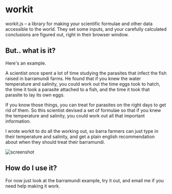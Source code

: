 workit
======

workit.js – a library for making your scientific formulae and other data accessible to the world.  They set some inputs, and your carefully
calculated conclusions are figured out, right in their browser window.

But.. what is it?
-----------------

Here's an example.

A scientist once spent a lot of time studying the parasites that infect the fish raised in barramundi farms.  He found that if you knew the water temperature and salinity, you could work out the time eggs took to hatch, the time it took a parasite attached to a fish, and the time it took that parasite to lay its own eggs.

If you know those things, you can treat for parasites on the right days to get rid of them.  So this scientist devised a set of formulae so that if you knew the temperature and salinity, you could work out all that important information.

I wrote workit to do all the working out, so barra farmers can just type in their temperature and salinity, and get a plain english recommendation about when they should treat their barramundi.

![screenshot](https://github.com/DanielBaird/workit/raw/master/examples/example01.screenshot.png)

How do I use it?
----------------

For now just look at the barramundi example, try it out, and email me if you need help making it work.

